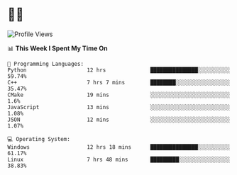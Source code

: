 # 👨‍💻
<!--START_SECTION:waka-->
![Profile Views](http://img.shields.io/badge/Profile%20Views-4-blue)

📊 **This Week I Spent My Time On** 

```text
💬 Programming Languages: 
Python                   12 hrs              ███████████████░░░░░░░░░░   59.74% 
C++                      7 hrs 7 mins        ████████░░░░░░░░░░░░░░░░░   35.47% 
CMake                    19 mins             ░░░░░░░░░░░░░░░░░░░░░░░░░   1.6% 
JavaScript               13 mins             ░░░░░░░░░░░░░░░░░░░░░░░░░   1.08% 
JSON                     12 mins             ░░░░░░░░░░░░░░░░░░░░░░░░░   1.07%

💻 Operating System: 
Windows                  12 hrs 18 mins      ███████████████░░░░░░░░░░   61.17% 
Linux                    7 hrs 48 mins       █████████░░░░░░░░░░░░░░░░   38.83%

```


<!--END_SECTION:waka-->
